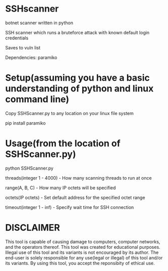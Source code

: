 # SSHscanner
botnet scanner written in python

SSH scanner which runs a bruteforce attack with known default login credentials

Saves to vuln list

Dependencies: paramiko

# Setup(assuming you have a basic understanding of python and linux command line)

Copy SSHScanner.py to any location on your linux file system

pip install paramiko

# Usage(from the location of SSHScanner.py)

python SSHScanner.py <threads> <range> <octets> <timeout>

threads(integer 1 - 4000) - How many scanning threads to run at once

range(A, B, C) - How many IP octets will be specified

octets(IP octets) - Set default address for the specified octet range

timeout(integer 1 - inf) - Specify wait time for SSH connection

# DISCLAIMER

This tool is capable of causing damage to computers, 
computer networks, and the operators thereof. This tool was 
created for educational purposes. Illegal use of this tool 
and its variants is not encouraged by its author. The end-user 
is solely responsible for any use(legal or illegal) of this 
tool and/or its variants. By using this tool, you accept the 
reponsibity of ethical use.
